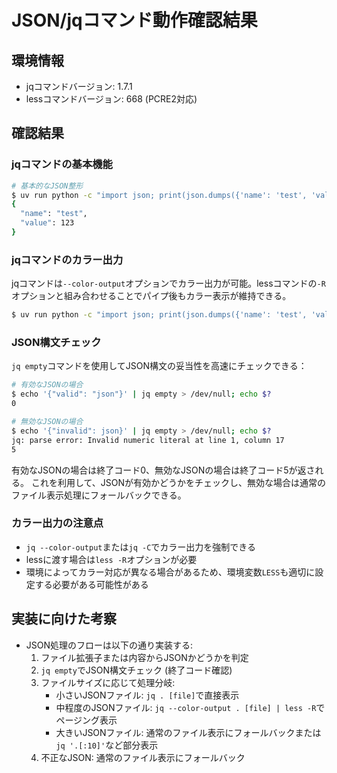 # JSON/jqコマンド動作確認結果

## 環境情報

- jqコマンドバージョン: 1.7.1
- lessコマンドバージョン: 668 (PCRE2対応)

## 確認結果

### jqコマンドの基本機能

```bash
# 基本的なJSON整形
$ uv run python -c "import json; print(json.dumps({'name': 'test', 'value': 123}))" | jq .
{
  "name": "test",
  "value": 123
}
```

### jqコマンドのカラー出力

jqコマンドは`--color-output`オプションでカラー出力が可能。lessコマンドの`-R`オプションと組み合わせることでパイプ後もカラー表示が維持できる。

```bash
$ uv run python -c "import json; print(json.dumps({'name': 'test', 'value': 123}))" | jq --color-output . | less -R
```

### JSON構文チェック

`jq empty`コマンドを使用してJSON構文の妥当性を高速にチェックできる：

```bash
# 有効なJSONの場合
$ echo '{"valid": "json"}' | jq empty > /dev/null; echo $?
0

# 無効なJSONの場合
$ echo '{"invalid": json}' | jq empty > /dev/null; echo $?
jq: parse error: Invalid numeric literal at line 1, column 17
5
```

有効なJSONの場合は終了コード0、無効なJSONの場合は終了コード5が返される。
これを利用して、JSONが有効かどうかをチェックし、無効な場合は通常のファイル表示処理にフォールバックできる。

### カラー出力の注意点

- `jq --color-output`または`jq -C`でカラー出力を強制できる
- lessに渡す場合は`less -R`オプションが必要
- 環境によってカラー対応が異なる場合があるため、環境変数`LESS`も適切に設定する必要がある可能性がある

## 実装に向けた考察

- JSON処理のフローは以下の通り実装する:
  1. ファイル拡張子または内容からJSONかどうかを判定
  2. `jq empty`でJSON構文チェック (終了コード確認)
  3. ファイルサイズに応じて処理分岐:
     - 小さいJSONファイル: `jq . [file]`で直接表示
     - 中程度のJSONファイル: `jq --color-output . [file] | less -R`でページング表示
     - 大きいJSONファイル: 通常のファイル表示にフォールバックまたは`jq '.[:10]'`など部分表示
  4. 不正なJSON: 通常のファイル表示にフォールバック
